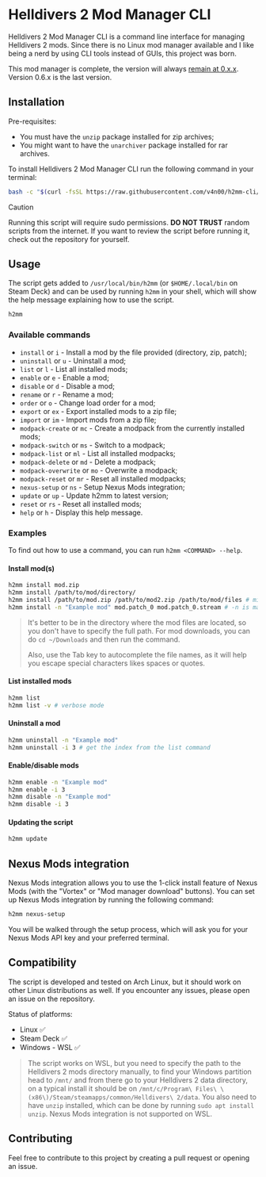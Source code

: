 # Helldivers 2 Mod Manager CLI

Helldivers 2 Mod Manager CLI is a command line interface for managing Helldivers 2 mods. Since there is no Linux mod manager available and I like being a nerd by using CLI tools instead of GUIs, this project was born.

This mod manager is complete, the version will always [remain at 0.x.x](https://0ver.org/). Version 0.6.x is the last version.

## Installation

Pre-requisites:

- You must have the `unzip` package installed for zip archives;
- You might want to have the `unarchiver` package installed for rar archives.

To install Helldivers 2 Mod Manager CLI run the following command in your terminal:

```bash
bash -c "$(curl -fsSL https://raw.githubusercontent.com/v4n00/h2mm-cli/refs/heads/master/install.sh)"
```

> [!CAUTION]
> Running this script will require sudo permissions. **DO NOT TRUST** random scripts from the internet. If you want to review the script before running it, check out the repository for yourself.

## Usage

The script gets added to `/usr/local/bin/h2mm` (or `$HOME/.local/bin` on Steam Deck) and can be used by running `h2mm` in your shell, which will show the help message explaining how to use the script.

```bash
h2mm
```

### Available commands

- `install` or `i` - Install a mod by the file provided (directory, zip, patch);
- `uninstall` or `u` - Uninstall a mod;
- `list` or `l` - List all installed mods;
- `enable` or `e` - Enable a mod;
- `disable` or `d` - Disable a mod;
- `rename` or `r` - Rename a mod;
- `order` or `o` - Change load order for a mod;
- `export` or `ex` - Export installed mods to a zip file;
- `import` or `im` - Import mods from a zip file;
- `modpack-create` or `mc` - Create a modpack from the currently installed mods;
- `modpack-switch` or `ms` - Switch to a modpack;
- `modpack-list` or `ml` - List all installed modpacks;
- `modpack-delete` or `md` - Delete a modpack;
- `modpack-overwrite` or `mo` - Overwrite a modpack;
- `modpack-reset` or `mr` - Reset all installed modpacks;
- `nexus-setup` or `ns` - Setup Nexus Mods integration;
- `update` or `up` - Update h2mm to latest version;
- `reset` or `rs` - Reset all installed mods;
- `help` or `h` - Display this help message.

### Examples

To find out how to use a command, you can run `h2mm <COMMAND> --help`.

#### Install mod(s)

```bash
h2mm install mod.zip
h2mm install /path/to/mod/directory/
h2mm install /path/to/mod.zip /path/to/mod2.zip /path/to/mod/files # mix and match hoewever you want
h2mm install -n "Example mod" mod.patch_0 mod.patch_0.stream # -n is mandatory when using files
```

> It's better to be in the directory where the mod files are located, so you don't have to specify the full path. For mod downloads, you can do `cd ~/Downloads` and then run the command.
>
> Also, use the Tab key to autocomplete the file names, as it will help you escape special characters likes spaces or quotes.

#### List installed mods

```bash
h2mm list
h2mm list -v # verbose mode
```

#### Uninstall a mod

```bash
h2mm uninstall -n "Example mod"
h2mm uninstall -i 3 # get the index from the list command
```

#### Enable/disable mods

```bash
h2mm enable -n "Example mod"
h2mm enable -i 3
h2mm disable -n "Example mod"
h2mm disable -i 3
```

#### Updating the script

```bash
h2mm update
```

## Nexus Mods integration

Nexus Mods integration allows you to use the 1-click install feature of Nexus Mods (with the "Vortex" or "Mod manager download" buttons). You can set up Nexus Mods integration by running the following command:

```bash
h2mm nexus-setup
```

You will be walked through the setup process, which will ask you for your Nexus Mods API key and your preferred terminal.

## Compatibility

The script is developed and tested on Arch Linux, but it should work on other Linux distributions as well. If you encounter any issues, please open an issue on the repository.

Status of platforms:

- Linux :white_check_mark:
- Steam Deck :white_check_mark:
- Windows - WSL :white_check_mark:

> The script works on WSL, but you need to specify the path to the Helldivers 2 mods directory manually, to find your Windows partition head to `/mnt/` and from there go to your Helldivers 2 data directory, on a typical install it should be on `/mnt/c/Program\ Files\ \(x86\)/Steam/steamapps/common/Helldivers\ 2/data`. You also need to have `unzip` installed, which can be done by running `sudo apt install unzip`. Nexus Mods integration is not supported on WSL.

## Contributing

Feel free to contribute to this project by creating a pull request or opening an issue.
